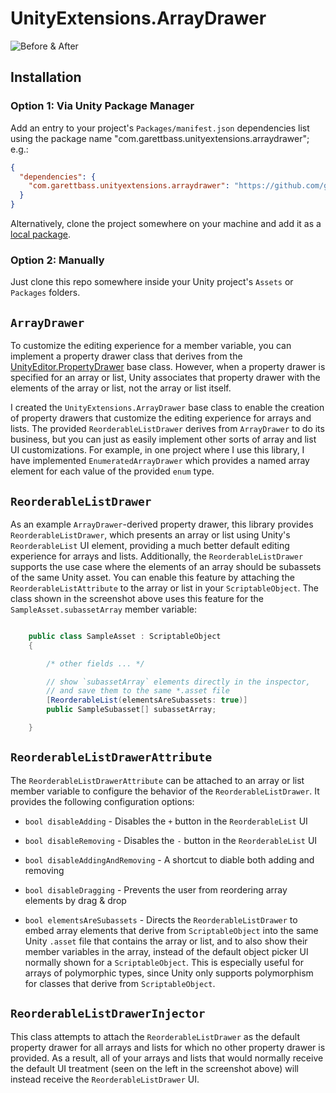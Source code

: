 # UnityExtensions.ArrayDrawer

![Before & After](Before-After.png)

## Installation

### Option 1: Via Unity Package Manager

Add an entry to your project's `Packages/manifest.json` dependencies list using the package name "com.garettbass.unityextensions.arraydrawer"; e.g.:
```json
{
  "dependencies": {
    "com.garettbass.unityextensions.arraydrawer": "https://github.com/garettbass/UnityExtensions.ArrayDrawer.git"
  }
}
```

Alternatively, clone the project somewhere on your machine and add it as a [local package](https://docs.unity3d.com/Manual/upm-localpath.html).

### Option 2: Manually

Just clone this repo somewhere inside your Unity project's `Assets` or `Packages` folders.

## `ArrayDrawer`

To customize the editing experience for a member variable, you can implement a property drawer class that derives from the [UnityEditor.PropertyDrawer](https://docs.unity3d.com/ScriptReference/PropertyDrawer.html) base class.  However, when a property drawer is specified for an array or list, Unity associates that property drawer with the elements of the array or list, not the array or list itself.

I created the `UnityExtensions.ArrayDrawer` base class to enable the creation of property drawers that customize the editing experience for arrays and lists.  The provided `ReorderableListDrawer` derives from `ArrayDrawer` to do its business, but you can just as easily implement other sorts of array and list UI customizations.  For example, in one project where I use this library, I have implemented `EnumeratedArrayDrawer` which provides a named array element for each value of the provided `enum` type.

## `ReorderableListDrawer`

As an example `ArrayDrawer`-derived property drawer, this library provides `ReorderableListDrawer`, which presents an array or list using Unity's `ReorderableList` UI element, providing a much better default editing experience for arrays and lists.  Additionally, the `ReorderableListDrawer` supports the use case where the elements of an array should be subassets of the same Unity asset.  You can enable this feature by attaching the `ReorderableListAttribute` to the array or list in your `ScriptableObject`. The class shown in the screenshot above uses this feature for the `SampleAsset.subassetArray` member variable:

```cs

    public class SampleAsset : ScriptableObject
    {

        /* other fields ... */

        // show `subassetArray` elements directly in the inspector,
        // and save them to the same *.asset file
        [ReorderableList(elementsAreSubassets: true)]
        public SampleSubasset[] subassetArray;

    }

```

## `ReorderableListDrawerAttribute`

The `ReorderableListDrawerAttribute` can be attached to an array or list member variable to configure the behavior of the `ReorderableListDrawer`.  It provides the following configuration options:

* `bool disableAdding` - Disables the `+` button in the `ReorderableList` UI

* `bool disableRemoving` - Disables the `-` button in the `ReorderableList` UI

* `bool disableAddingAndRemoving` - A shortcut to diable both adding and removing

* `bool disableDragging` - Prevents the user from reordering array elements by drag & drop

* `bool elementsAreSubassets` - Directs the `ReorderableListDrawer` to embed array elements that derive from `ScriptableObject` into the same Unity `.asset` file that contains the array or list, and to also show their member variables in the array, instead of the default object picker UI normally shown for a `ScriptableObject`.  This is especially useful for arrays of polymorphic types, since Unity only supports polymorphism for classes that derive from `ScriptableObject`.

## `ReorderableListDrawerInjector`

This class attempts to attach the `ReorderableListDrawer` as the default property drawer for all arrays and lists for which no other property drawer is provided.  As a result, all of your arrays and lists that would normally receive the default UI treatment (seen on the left in the screenshot above) will instead receive the `ReorderableListDrawer` UI.

